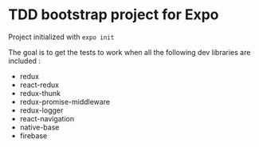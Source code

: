 # TDD bootstrap project for Expo

Project initialized with `expo init`

The goal is to get the tests to work when all the following dev libraries are included :
* redux
* react-redux
* redux-thunk
* redux-promise-middleware
* redux-logger
* react-navigation
* native-base
* firebase